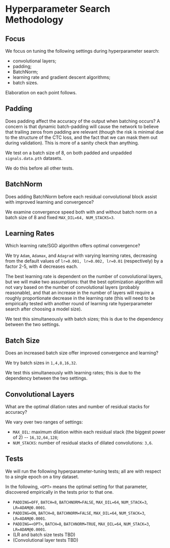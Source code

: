 Hyperparameter Search Methodology
=================================

Focus
-----
We focus on tuning the following settings during hyperparameter search:
* convolutional layers;
* padding;
* BatchNorm;
* learning rate and gradient descent algorithms;
* batch sizes.

Elaboration on each point follows.

Padding
-------
Does padding affect the accuracy of the output when batching occurs? A concern is that dynamic batch-padding will cause
the network to believe that trailing zeros from padding are relevant (though the risk is minimal due to the structure of
the CTC loss, and the fact that we can mask them out during validation). This is more of a sanity check than anything.

We test on a batch size of 8, on both padded and unpadded `signals.data.pth` datasets.

We do this before all other tests.

BatchNorm
---------
Does adding BatchNorm before each residual convolutional block assist with improved learning and convergence?

We examine convergence speed both with and without batch norm on a batch size of 8 and fixed `MAX_DIL=64, NUM_STACKS=3`.

Learning Rates
--------------
Which learning rate/SGD algorithm offers optimal convergence?

We try `Adam`, `Adamax`, and `Adagrad` with varying learning rates, decreasing from the default values of
`lr=0.001, lr=0.002, lr=0.01` (respectively) by a factor 2-5, with 4 decreases each.

The best learning rate is dependent on the number of convolutional layers, but we will make two assumptions:
that the best optimization algorithm will not vary based on the number of convolutional layers (probably reasonable),
and that an increase in the number of layers will require a roughly proportionate decrease in the learning rate
(this will need to be empirically tested with another round of learning rate hyperparameter search after choosing
a model size).

We test this simultaneously with batch sizes; this is due to the dependency between the two settings.

Batch Size
----------
Does an increased batch size offer improved convergence and learning?

We try batch sizes in `1,4,8,16,32`.

We test this simultaneously with learning rates; this is due to the dependency between the two settings.

Convolutional Layers
--------------------
What are the optimal dilation rates and number of residual stacks for accuracy?

We vary over two ranges of settings:
* `MAX_DIL`: maximum dilation within each residual stack (the biggest power of 2) -- `16,32,64,128`;
* `NUM_STACKS`: number of residual stacks of dilated convolutions: `3,6`.

Tests
-----
We will run the following hyperparameter-tuning tests; all are with respect to a single epoch on a tiny dataset.

In the following, `<OPT>` means the optimal setting for that parameter, discovered empirically in the tests prior to that one.

* `PADDING=OFF`, `BATCH=8`, `BATCHNORM=FALSE`, `MAX_DIL=64`, `NUM_STACK=3`, `LR=ADAM@0.0001`.
* `PADDING=ON`, `BATCH=8`, `BATCHNORM=FALSE`, `MAX_DIL=64`, `NUM_STACK=3`, `LR=ADAM@0.0001`.
* `PADDING=<OPT>`, `BATCH=8`, `BATCHNORM=TRUE`, `MAX_DIL=64`, `NUM_STACK=3`, `LR=ADAM@0.0001`.
* (LR and batch size tests TBD)
* (Convolutional layer tests TBD)
